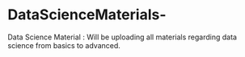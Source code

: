 # DataScienceMaterials-
Data Science Material : Will be uploading all materials regarding data science from basics to advanced.

